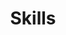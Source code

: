 ---
title: Skills
type: landing

sections:
  - block: features
    content:
      title: Interests
      items:
        - name: R
          description: 90%
          icon: r-project
          icon_pack: fab
        - name: Statistics
          description: 100%
          icon: chart-line
          icon_pack: fas
        - name: Photography
          description: 10%
          icon: camera-retro
          icon_pack: fas
          
  - block: skills
    content:
      title: Skills & Hobbies
      # Note: `username` refers to the user's folder name in `content/authors/`
      username: admin
---